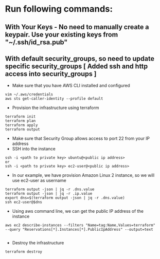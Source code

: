 # Run following commands:

## With Your Keys - No need to manually create a keypair. Use your existing keys from "~/.ssh/id_rsa.pub"
## With default security_groups, so need to update specific security_groups [ Added ssh and http access into security_groups ]

* Make sure that you have AWS CLI installed and configured

```
vim ~/.aws/credentials
aws sts get-caller-identity --profile default
```


* Provision the infrastructure using terraform

```
terraform init
terraform plan
terraform apply
terraform output
``` 

* Make sure that Security Group allows access to port 22 from your IP address
* SSH into the instance

```
ssh -i <path to private key> ubuntu@<public ip address>
or
ssh -i <path to private key> ec2-user@<public ip address>
```

* In our example, we have provision Amazon Linux 2 instance, so we will use ec2-user as username
```
terraform output -json | jq -r .dns.value
terraform output -json | jq -r .ip.value
export dns=$(terraform output -json | jq -r .dns.value)
ssh ec2-user@$dns
```

* Using aws command line, we can get the public IP address of the instance

```
aws ec2 describe-instances --filters "Name=tag:Name,Values=terraform" --query "Reservations[*].Instances[*].PublicIpAddress" --output=text


```


* Destroy the infrastructure

```
terraform destroy
```

